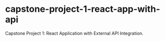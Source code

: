 # capstone-project-1-react-app-with-api
Capstone Project 1: React Application with External API Integration.
